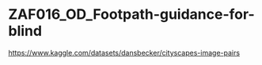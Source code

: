 # ZAF016_OD_Footpath-guidance-for-blind


https://www.kaggle.com/datasets/dansbecker/cityscapes-image-pairs
